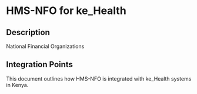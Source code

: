 # HMS-NFO for ke_Health

## Description

National Financial Organizations

## Integration Points

This document outlines how HMS-NFO is integrated with ke_Health systems in Kenya.
